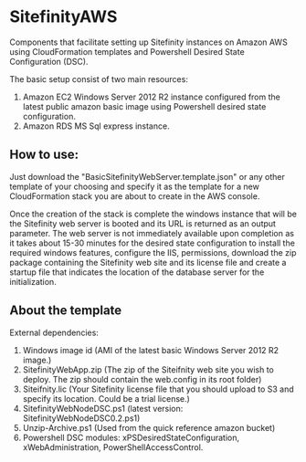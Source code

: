 # SitefinityAWS
Components that facilitate setting up Sitefinity instances on Amazon AWS using CloudFormation templates and Powershell Desired State Configuration (DSC).

The basic setup consist of two main resources:
  1. Amazon EC2 Windows Server 2012 R2 instance configured from the latest public amazon basic image using Powershell desired state configuration.
  2. Amazon RDS MS Sql express instance.

## How to use:
Just download the "BasicSitefinityWebServer.template.json" or any other template of your choosing and specify it as the template for a new CloudFormation stack you are about to create in the AWS console.

Once the creation of the stack is complete the windows instance that will be the Sitefinity web server is booted and its URL is returned as an output parameter. The web server is not immediately available upon completion as it takes about 15-30 minutes for the desired state configuration to install the required windows features, configure the IIS, permissions, download the zip package containing the Sitefinity web site and its license file and create a startup file that indicates the location of the database server for the initialization.


## About the template

External dependencies:
  1. Windows image id (AMI of the latest basic Windows Server 2012 R2 image.)
  2. SitefinityWebApp.zip (The zip of the Siteifnity web site you wish to deploy. The zip should contain the web.config in its root folder)
  3. Siteifnity.lic (Your Sitefinity license file that you should upload to S3 and specify its location. Could be a trial license.)
  4. SitefinityWebNodeDSC.ps1 (latest version: SitefinityWebNodeDSC0.2.ps1)
  5. Unzip-Archive.ps1 (Used from the quick reference amazon bucket)
  6. Powershell DSC modules: xPSDesiredStateConfiguration, xWebAdministration, PowerShellAccessControl.

